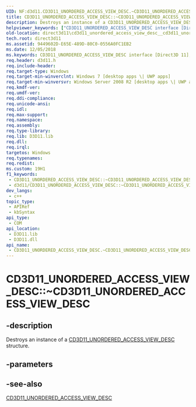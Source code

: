 ```yaml
---
UID: NF:d3d11.CD3D11_UNORDERED_ACCESS_VIEW_DESC.~CD3D11_UNORDERED_ACCESS_VIEW_DESC
title: CD3D11_UNORDERED_ACCESS_VIEW_DESC::~CD3D11_UNORDERED_ACCESS_VIEW_DESC (d3d11.h)
description: Destroys an instance of a CD3D11_UNORDERED_ACCESS_VIEW_DESC structure.
helpviewer_keywords: ["CD3D11_UNORDERED_ACCESS_VIEW_DESC interface [Direct3D 11]","~CD3D11_UNORDERED_ACCESS_VIEW_DESC destructor","CD3D11_UNORDERED_ACCESS_VIEW_DESC.~CD3D11_UNORDERED_ACCESS_VIEW_DESC","CD3D11_UNORDERED_ACCESS_VIEW_DESC::~CD3D11_UNORDERED_ACCESS_VIEW_DESC","CD3D11_UNORDERED_ACCESS_VIEW_DESC::~CD3D11_UNORDERED_ACCESS_VIEW_DESC()","d3d11/CD3D11_UNORDERED_ACCESS_VIEW_DESC::~CD3D11_UNORDERED_ACCESS_VIEW_DESC","direct3d11.cd3d11_unordered_access_view_desc__cd3d11_unordered_access_view_desc__","~CD3D11_UNORDERED_ACCESS_VIEW_DESC","~CD3D11_UNORDERED_ACCESS_VIEW_DESC destructor [Direct3D 11]","~CD3D11_UNORDERED_ACCESS_VIEW_DESC destructor [Direct3D 11]","CD3D11_UNORDERED_ACCESS_VIEW_DESC interface"]
old-location: direct3d11\cd3d11_unordered_access_view_desc__cd3d11_unordered_access_view_desc__.htm
tech.root: direct3d11
ms.assetid: 9449602D-E65E-489D-80C0-0556A0FC1EB2
ms.date: 12/05/2018
ms.keywords: CD3D11_UNORDERED_ACCESS_VIEW_DESC interface [Direct3D 11],~CD3D11_UNORDERED_ACCESS_VIEW_DESC destructor, CD3D11_UNORDERED_ACCESS_VIEW_DESC.~CD3D11_UNORDERED_ACCESS_VIEW_DESC, CD3D11_UNORDERED_ACCESS_VIEW_DESC::~CD3D11_UNORDERED_ACCESS_VIEW_DESC, CD3D11_UNORDERED_ACCESS_VIEW_DESC::~CD3D11_UNORDERED_ACCESS_VIEW_DESC(), d3d11/CD3D11_UNORDERED_ACCESS_VIEW_DESC::~CD3D11_UNORDERED_ACCESS_VIEW_DESC, direct3d11.cd3d11_unordered_access_view_desc__cd3d11_unordered_access_view_desc__, ~CD3D11_UNORDERED_ACCESS_VIEW_DESC, ~CD3D11_UNORDERED_ACCESS_VIEW_DESC destructor [Direct3D 11], ~CD3D11_UNORDERED_ACCESS_VIEW_DESC destructor [Direct3D 11],CD3D11_UNORDERED_ACCESS_VIEW_DESC interface
req.header: d3d11.h
req.include-header: 
req.target-type: Windows
req.target-min-winverclnt: Windows 7 [desktop apps \| UWP apps]
req.target-min-winversvr: Windows Server 2008 R2 [desktop apps \| UWP apps]
req.kmdf-ver: 
req.umdf-ver: 
req.ddi-compliance: 
req.unicode-ansi: 
req.idl: 
req.max-support: 
req.namespace: 
req.assembly: 
req.type-library: 
req.lib: D3D11.lib
req.dll: 
req.irql: 
targetos: Windows
req.typenames: 
req.redist: 
ms.custom: 19H1
f1_keywords:
 - CD3D11_UNORDERED_ACCESS_VIEW_DESC::~CD3D11_UNORDERED_ACCESS_VIEW_DESC
 - d3d11/CD3D11_UNORDERED_ACCESS_VIEW_DESC::~CD3D11_UNORDERED_ACCESS_VIEW_DESC
dev_langs:
 - c++
topic_type:
 - APIRef
 - kbSyntax
api_type:
 - COM
api_location:
 - D3D11.lib
 - D3D11.dll
api_name:
 - CD3D11_UNORDERED_ACCESS_VIEW_DESC.~CD3D11_UNORDERED_ACCESS_VIEW_DESC
---
```


# CD3D11_UNORDERED_ACCESS_VIEW_DESC::~CD3D11_UNORDERED_ACCESS_VIEW_DESC


## -description

Destroys an instance of a <a href="https://docs.microsoft.com/previous-versions/windows/desktop/legacy/jj151712(v=vs.85)">CD3D11_UNORDERED_ACCESS_VIEW_DESC</a> structure.

## -parameters

## -see-also

<a href="https://docs.microsoft.com/previous-versions/windows/desktop/legacy/jj151712(v=vs.85)">CD3D11_UNORDERED_ACCESS_VIEW_DESC</a>

